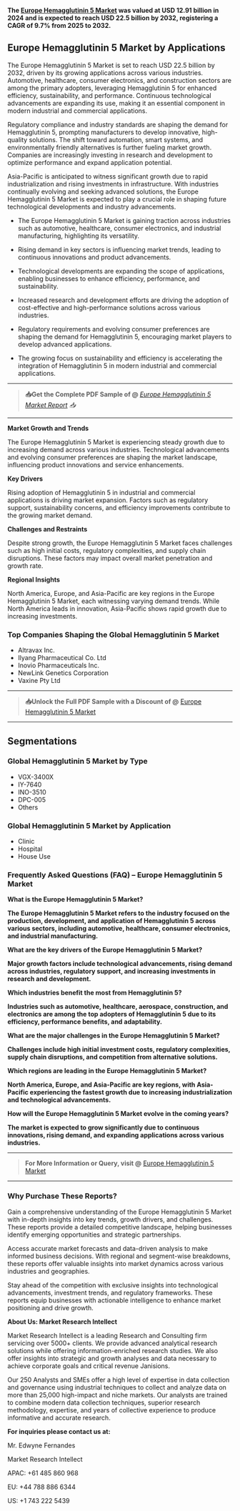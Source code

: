 <p><strong>The <a href="https://www.marketresearchintellect.com/download-sample/?rid=1017747&amp;utm_source=Pulse-April-Europe&amp;utm_medium=852">Europe Hemagglutinin 5 Market</a> was valued at USD 12.91 billion in 2024 and is expected to reach USD 22.5 billion by 2032, registering a CAGR of 9.7% from 2025 to 2032.</strong></p><h2>Europe Hemagglutinin 5 Market by Applications&nbsp;</h2><p><p>The Europe Hemagglutinin 5 Market is set to reach USD 22.5 billion by 2032, driven by its growing applications across various industries. Automotive, healthcare, consumer electronics, and construction sectors are among the primary adopters, leveraging Hemagglutinin 5 for enhanced efficiency, sustainability, and performance. Continuous technological advancements are expanding its use, making it an essential component in modern industrial and commercial applications.</p><p>Regulatory compliance and industry standards are shaping the demand for Hemagglutinin 5, prompting manufacturers to develop innovative, high-quality solutions. The shift toward automation, smart systems, and environmentally friendly alternatives is further fueling market growth. Companies are increasingly investing in research and development to optimize performance and expand application potential.</p><p>Asia-Pacific is anticipated to witness significant growth due to rapid industrialization and rising investments in infrastructure. With industries continually evolving and seeking advanced solutions, the Europe Hemagglutinin 5 Market is expected to play a crucial role in shaping future technological developments and industry advancements.</p></p><ul><li><p>The Europe Hemagglutinin 5 Market is gaining traction across industries such as automotive, healthcare, consumer electronics, and industrial manufacturing, highlighting its versatility.</p></li><li><p>Rising demand in key sectors is influencing market trends, leading to continuous innovations and product advancements.</p></li><li><p>Technological developments are expanding the scope of applications, enabling businesses to enhance efficiency, performance, and sustainability.</p></li><li><p>Increased research and development efforts are driving the adoption of cost-effective and high-performance solutions across various industries.</p></li><li><p>Regulatory requirements and evolving consumer preferences are shaping the demand for Hemagglutinin 5, encouraging market players to develop advanced applications.</p></li><li><p>The growing focus on sustainability and efficiency is accelerating the integration of Hemagglutinin 5 in modern industrial and commercial applications.</p></li></ul><hr /><blockquote><p><strong><span class="font-[700]">📥Get the Complete PDF Sample of @ </span></strong><em><span class="font-[700]"><a href="https://www.marketresearchintellect.com/download-sample/?rid=1017747&amp;utm_source=Pulse-April-Europe&amp;utm_medium=852" target="_blank" data-tracking-control-name="article-ssr-frontend-pulse_little-text-block" data-tracking-will-navigate="" data-test-link="">Europe Hemagglutinin 5 Market Report</a>&nbsp;📥</span></em></p></blockquote><hr /><p class="" data-start="77" data-end="360"><strong data-start="77" data-end="105">Market Growth and Trends</strong></p><p class="" data-start="77" data-end="360">The Europe Hemagglutinin 5 Market is experiencing steady growth due to increasing demand across various industries. Technological advancements and evolving consumer preferences are shaping the market landscape, influencing product innovations and service enhancements.</p><p class="" data-start="362" data-end="606"><strong data-start="362" data-end="377">Key Drivers</strong></p><p class="" data-start="362" data-end="606">Rising adoption of Hemagglutinin 5 in industrial and commercial applications is driving market expansion. Factors such as regulatory support, sustainability concerns, and efficiency improvements contribute to the growing market demand.</p><p class="" data-start="608" data-end="849"><strong data-start="608" data-end="637">Challenges and Restraints</strong></p><p class="" data-start="608" data-end="849">Despite strong growth, the Europe Hemagglutinin 5 Market faces challenges such as high initial costs, regulatory complexities, and supply chain disruptions. These factors may impact overall market penetration and growth rate.</p><p class="" data-start="851" data-end="1095"><strong data-start="851" data-end="872">Regional Insights</strong></p><p class="" data-start="851" data-end="1095">North America, Europe, and Asia-Pacific are key regions in the Europe Hemagglutinin 5 Market, each witnessing varying demand trends. While North America leads in innovation, Asia-Pacific shows rapid growth due to increasing investments.</p><p><h3>Top Companies Shaping the Global Hemagglutinin 5 Market </h3><ul><li>Altravax Inc.</li><li>Ilyang Pharmaceutical Co. Ltd</li><li>Inovio Pharmaceuticals Inc.</li><li>NewLink Genetics Corporation</li><li>Vaxine Pty Ltd</li></ul></p><hr /><blockquote><p><strong>📥Unlock the Full PDF Sample with a Discount of @</strong> <a href="https://www.marketresearchintellect.com/ask-for-discount/?rid=1017747&amp;utm_source=Pulse-April-Europe&amp;utm_medium=852">Europe Hemagglutinin 5 Market</a></p></blockquote><hr /><p><h2>Segmentations</h2><h3>Global Hemagglutinin 5 Market by Type</h3><ul><li>VGX-3400X</li><li>IY-7640</li><li>INO-3510</li><li>DPC-005</li><li>Others</li></ul><h3>Global Hemagglutinin 5 Market by Application</h3><ul><li>Clinic</li><li>Hospital</li><li>House Use</li></ul></p><h3><strong>Frequently Asked Questions (FAQ) &ndash; Europe Hemagglutinin 5 Market</strong></h3><p><strong>What is the Europe Hemagglutinin 5 Market?</strong></p><p><strong>The Europe Hemagglutinin 5 Market refers to the industry focused on the production, development, and application of Hemagglutinin 5 across various sectors, including automotive, healthcare, consumer electronics, and industrial manufacturing.</strong></p><p><strong>What are the key drivers of the Europe Hemagglutinin 5 Market?</strong></p><p><strong>Major growth factors include technological advancements, rising demand across industries, regulatory support, and increasing investments in research and development.</strong></p><p><strong>Which industries benefit the most from Hemagglutinin 5?</strong></p><p><strong>Industries such as automotive, healthcare, aerospace, construction, and electronics are among the top adopters of Hemagglutinin 5 due to its efficiency, performance benefits, and adaptability.</strong></p><p><strong>What are the major challenges in the Europe Hemagglutinin 5 Market?</strong></p><p><strong>Challenges include high initial investment costs, regulatory complexities, supply chain disruptions, and competition from alternative solutions.</strong></p><p><strong>Which regions are leading in the Europe Hemagglutinin 5 Market?</strong></p><p><strong>North America, Europe, and Asia-Pacific are key regions, with Asia-Pacific experiencing the fastest growth due to increasing industrialization and technological advancements.</strong></p><p><strong>How will the Europe Hemagglutinin 5 Market evolve in the coming years?</strong></p><p><strong>The market is expected to grow significantly due to continuous innovations, rising demand, and expanding applications across various industries.</strong></p><hr /><blockquote><p><span class="font-[700]"><strong>For More Information or Query, visit&nbsp;@</strong>&nbsp;</span><span class="font-[700]"><a href="https://www.marketresearchintellect.com/product/global-hemagglutinin-5-market/?utm_source=Linkedin&utm_medium=852" target="_blank" data-tracking-control-name="article-ssr-frontend-pulse_little-text-block" data-tracking-will-navigate="" data-test-link="">Europe Hemagglutinin 5 Market</a></span></p></blockquote><hr /><h3><strong data-start="0" data-end="31">Why Purchase These Reports?</strong></h3><p class="" data-start="35" data-end="297">Gain a comprehensive understanding of the Europe Hemagglutinin 5 Market with in-depth insights into key trends, growth drivers, and challenges. These reports provide a detailed competitive landscape, helping businesses identify emerging opportunities and strategic partnerships.</p><p class="" data-start="299" data-end="540">Access accurate market forecasts and data-driven analysis to make informed business decisions. With regional and segment-wise breakdowns, these reports offer valuable insights into market dynamics across various industries and geographies.</p><p class="" data-start="542" data-end="784">Stay ahead of the competition with exclusive insights into technological advancements, investment trends, and regulatory frameworks. These reports equip businesses with actionable intelligence to enhance market positioning and drive growth.</p><p><strong><span class="font-[700]">About Us: Market Research Intellect</span></strong></p><p><span class="">Market Research Intellect is a leading Research and Consulting firm servicing over 5000+ clients. We provide advanced analytical research solutions while offering information-enriched research studies.&nbsp;</span>We also offer insights into strategic and growth analyses and data necessary to achieve corporate goals and critical revenue Janisions.</p><p><span class="">Our 250 Analysts and SMEs offer a high level of expertise in data collection and governance using industrial techniques to collect and analyze data on more than 25,000 high-impact and niche markets. Our analysts are trained to combine modern data collection techniques, superior research methodology, expertise, and years of collective experience to produce informative and accurate research.</span></p><p><strong>For inquiries please contact us at:</strong></p><p>Mr. Edwyne Fernandes</p><p>Market Research Intellect</p><p>APAC: +61 485 860 968</p><p>EU: +44 788 886 6344</p><p>US: +1 743 222 5439</p>
